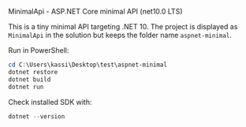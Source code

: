 MinimalApi - ASP.NET Core minimal API (net10.0 LTS)

This is a tiny minimal API targeting .NET 10. The project is displayed as `MinimalApi` in the solution but keeps the folder name `aspnet-minimal`.

Run in PowerShell:

```powershell
cd C:\Users\kassi\Desktop\test\aspnet-minimal
dotnet restore
dotnet build
dotnet run
```

Check installed SDK with:

```powershell
dotnet --version
```
